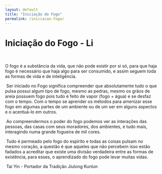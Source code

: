```yaml
---
layout: default
title: "Iniciação do Fogo"
permalink: /iniciacao-fogo/
---
```


# Iniciação do Fogo - Li
​

O fogo é a substância da vida, que não pode existir por si só, para que haja fogo é necessário que haja algo para ser consumido, e assim seguem toda as formas de vida e de inteligência.  

​
Ser iniciado no Fogo significa compreender que absolutamente tudo o que pulsa possui algum tipo de fogo, mesmo as pedras, mesmo os grãos de areia possuem fogo pois tudo é feito de vapor (fogo + água) e se desfaz com o tempo. Com o tempo se aprender os métodos para amenizar esse fogo em algumas partes de um ambiente ou de um ser em alguns aspectos e o acentuá-lo em outros.  

​
Ao compreendermos o poder do fogo podemos ver as interações das pessoas, das casas com seus moradores, dos ambientes, e tudo mais, interagindo numa grande fogueira de mil cores.  

​
Tudo é permeado pelo fogo do espírito e todas as coisas pulsam no mesmo coração, a questão é que aqueles que não percebem isso estão fadados a acreditar que existe uma divisão verdadeira entre as formas de existência, para esses, o aprendizado do fogo pode levar muitas vidas.  

​
Tai Yin - Portador da Tradição Jiulong Kunlun